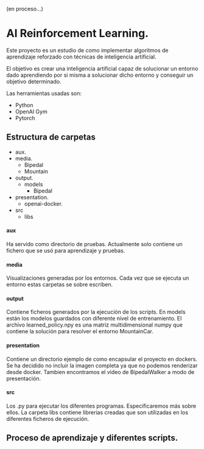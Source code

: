 (en proceso...)
# AI Reinforcement Learning.

Este proyecto es un estudio de como implementar algoritmos de aprendizaje reforzado con técnicas de inteligencia artificial.

El objetivo es crear una inteligencia artificial capaz de solucionar un entorno dado aprendiendo por si misma a solucionar dicho entorno y conseguir un objetivo determinado.

Las herramientas usadas son:
* Python
* OpenAI Gym
* Pytorch

## Estructura de carpetas

* aux.
* media.
  * Bipedal
  * Mountain
* output.
  * models
    * Bipedal
* presentation.
  * openai-docker.
* src
  * libs


#### aux
Ha servido como directorio de pruebas. Actualmente solo contiene un fichero que se usó para aprendizaje y pruebas.

#### media
Visualizaciones generadas por los entornos. Cada vez que se ejecuta un entorno estas carpetas se sobre escriben.

#### output 
Contiene ficheros generados por la ejecución de los scripts. 
En models están los modelos guardados con diferente nivel de entrenamiento.
El archivo learned_policy.npy es una matriz multidimensional numpy que contiene la solución para resolver el entorno MountainCar.

#### presentation
Contiene un directorio ejemplo de como encapsular el proyecto en dockers.
Se ha decidido no incluir la imagen completa ya que no podemos renderizar desde docker.
Tambien encontramos el video de BipedalWalker a modo de presentación.

#### src
Los .py para ejecutar los diferentes programas. Especificaremos más sobre ellos.
La carpeta libs contiene librerias creadas que son utilizadas en los diferentes ficheros de ejecución.

## Proceso de aprendizaje y diferentes scripts.

